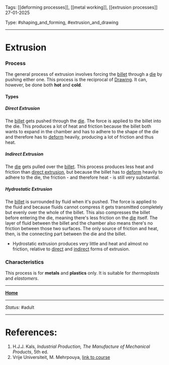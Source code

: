 Tags: [[deforming processes]], [[metal working]], [[extrusion processes]] <br>27-01-2025

Type: #shaping_and_forming, #extrusion_and_drawing

---
# Extrusion
### Process
The general process of extrusion involves forcing the [billet](!%20Manufacturing%20Technologies%20Overview.md#Terms%20and%20Disambiguation) through a [die](!%20Manufacturing%20Technologies%20Overview.md#Terms%20and%20Disambiguation) by pushing either one. This process is the reciprocal of [Drawing](Drawing.md). It can, however, be done both __hot__ and __cold__.
#### Types
##### Direct Extrusion
The [billet](!%20Manufacturing%20Technologies%20Overview.md#Terms%20and%20Disambiguation) gets pushed through the [die](!%20Manufacturing%20Technologies%20Overview.md#Terms%20and%20Disambiguation). The force is applied to the billet into the die. This produces a lot of heat and friction because the billet both wants to expand in the chamber and has to adhere to the shape of the die and therefore has to [deform](Crystal%20Manipulation%20and%20Deformation.md) heavily, producing a lot of friction and thus heat.
##### Indirect Extrusion
The [die](!%20Manufacturing%20Technologies%20Overview.md#Terms%20and%20Disambiguation) gets pulled over the [billet](!%20Manufacturing%20Technologies%20Overview.md#Terms%20and%20Disambiguation). This process produces less heat and friction than [direct extrusion](#direct%20extrusion), but because the billet has to [deform](Crystal%20Manipulation%20and%20Deformation.md) heavily to adhere to the die, the friction - and therefore heat - is still very substantial.
##### Hydrostatic Extrusion
The [billet](!%20Manufacturing%20Technologies%20Overview.md#Terms%20and%20Disambiguation) is surrounded by fluid when it's pushed. The force is applied to the fluid and because fluids cannot compress it gets transmitted completely but evenly over the whole of the billet. This also compresses the billet before entering the die, meaning there's less friction on the [die](!%20Manufacturing%20Technologies%20Overview.md#Terms%20and%20Disambiguation) itself. The layer of fluid between the billet and the chamber also means there's no friction between those two surfaces. The only source of friction and heat, then, is the connecting part between the die and the billet.
- Hydrostatic extrusion produces very little and heat and almost no friction, relative to [direct](#direct%20extrusion) and [indirect](#indirect%20extrusion) forms of extrusion.

### Characteristics
This process is for __metals__ and __plastics__ only. It is suitable for _thermoplasts_ and _elastomers_.








---
__[Home](!%20Manufacturing%20Technologies%20Overview.md)__

---
_Status:_ #adult

---
# References:

1. H.J.J. Kals, _Industrial Production, The Manufacture of Mechanical Products_, 5th ed.
2. Vrije Universiteit, M. Mehrpouya, [link to course](https://canvas.utwente.nl/courses/15351)